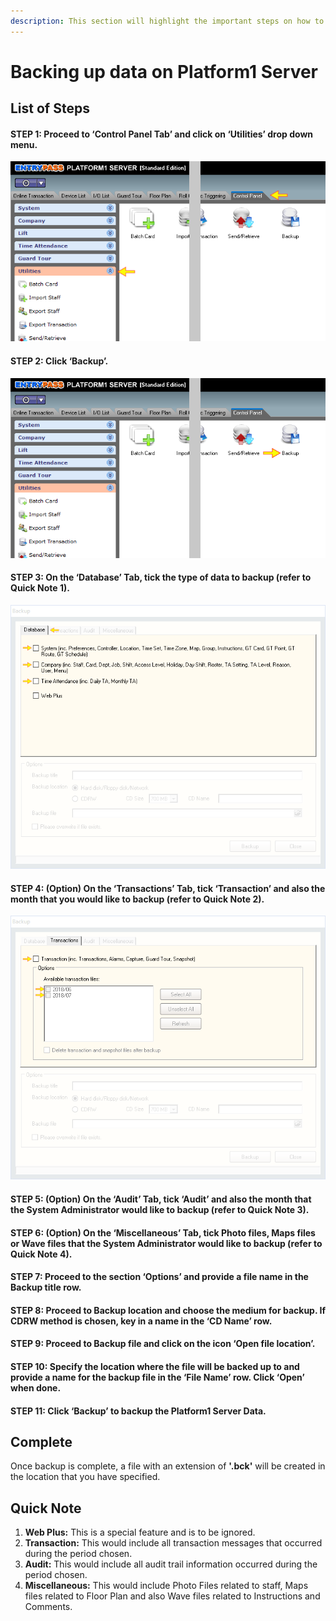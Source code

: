 ```yaml
---
description: This section will highlight the important steps on how to back up server data.
---
```


# Backing up data on Platform1 Server

## List of Steps

#### STEP 1: Proceed to ‘Control Panel Tab’ and click on ‘Utilities’ drop down menu.

![](../.gitbook/assets/untitleda.png)



#### STEP 2: Click ‘Backup’.

![](../.gitbook/assets/untitled.png)



#### STEP 3: On the ‘Database’ Tab, tick the type of data to backup \(refer to Quick Note 1\).

![](../.gitbook/assets/untitled1b.png)



#### STEP 4: \(Option\) On the ‘Transactions’ Tab, tick ‘Transaction’ and also the month that you would like to backup \(refer to Quick Note 2\).

![](../.gitbook/assets/untitled2a%20%285%29.png)

#### STEP 5: \(Option\) On the ‘Audit’ Tab, tick ‘Audit’ and also the month that the System Administrator would like to backup \(refer to Quick Note 3\).

#### STEP 6: \(Option\) On the ‘Miscellaneous’ Tab, tick Photo files, Maps files or Wave files that the System Administrator would like to backup \(refer to Quick Note 4\).

#### STEP 7: Proceed to the section ‘Options’ and provide a file name in the Backup title row.

#### STEP 8: Proceed to Backup location and choose the medium for backup. If CDRW method is chosen, key in a name in the ‘CD Name’ row.

#### STEP 9: Proceed to Backup file and click on the icon ‘Open file location’.

#### STEP 10: Specify the location where the file will be backed up to and provide a name for the backup file in the ‘File Name’ row. Click ‘Open’ when done.

#### STEP 11: Click ‘Backup’ to backup the Platform1 Server Data.

## Complete

Once backup is complete, a file with an extension of **'.bck'** will be created in the location that you have specified. 

## Quick Note

1. **Web Plus:** This is a special feature and is to be ignored.
2. **Transaction:** This would include all transaction messages that occurred during the period chosen.
3. **Audit:** This would include all audit trail information occurred during the period chosen.
4. **Miscellaneous:** This would include Photo Files related to staff, Maps files related to Floor Plan and also Wave files related to Instructions and Comments.

